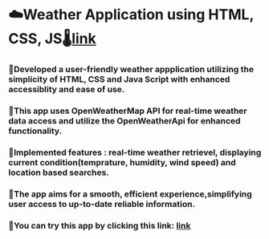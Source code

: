 # ☁️Weather Application using HTML, CSS, JS🌡️[link](https://nitikeshyewale.github.io/WeatherApplicationUsingJS/)

### 🎯Developed a user-friendly weather appplication utilizing the simplicity of HTML, CSS and Java Script with enhanced accessiblity and ease of use.
### 🎯This app uses OpenWeatherMap API for real-time weather data access and utilize the OpenWeatherApi for enhanced functionality.
### 🎯Implemented features : real-time weather retrievel, displaying current condition(temprature, humidity, wind speed) and location based searches.
### 🎯The app aims for a smooth, efficient experience,simplifying user access to up-to-date reliable information.
### 🔗You can try this app by clicking this link: [link](https://nitikeshyewale.github.io/WeatherApplicationUsingJS/)
